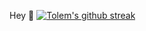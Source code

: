 Hey :wave: 
[![Tolem's github streak](https://github-readme-streak-stats.herokuapp.com/?user=tolem)](https://github.com/tolem)

